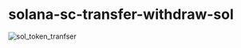 # solana-sc-transfer-withdraw-sol
![sol_token_tranfser](https://user-images.githubusercontent.com/76548933/179363299-0e7c2a64-5de0-4990-9f62-b2ed2fe9ed00.jpg)
